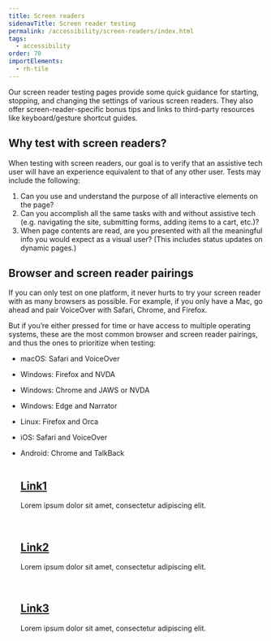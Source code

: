 ```yaml
---
title: Screen readers
sidenavTitle: Screen reader testing
permalink: /accessibility/screen-readers/index.html
tags:
  - accessibility
order: 70
importElements:
  - rh-tile
---
```


<script type="module" data-helmet>
  import '@rhds/elements/rh-tile/rh-tile-group.js';
  import '@rhds/elements/rh-tile/rh-tile.js';
</script>

<link rel="stylesheet"
      data-helmet
      href="/assets/packages/@rhds/elements/elements/rh-tile/rh-tile-lightdom.css">
<link rel="stylesheet"
      data-helmet
      href="/assets/packages/@rhds/elements/elements/rh-tile/rh-tile-group.css">
<style>
rh-tile-group {
display: flex;
align-items: top;
flex-wrap: wrap;
column-gap: var(--rh-space-2xl, 32px);
row-gap: var(--rh-space-2xl, 32px);
margin-inline-end: var(--rh-space-md, 8px);
}

rh-tile {
width: 320px;
}
</style>

Our screen reader testing pages provide some quick guidance for starting, stopping, and changing the settings of various screen readers. They also offer screen-reader-specific bonus tips and links to third-party resources like keyboard/gesture shortcut guides.

## Why test with screen readers?

When testing with screen readers, our goal is to verify that an assistive tech user will have an experience equivalent to that of any other user. Tests may include the following:

1. Can you use and understand the purpose of all interactive elements on the page?
2. Can you accomplish all the same tasks with and without assistive tech (e.g. navigating the site, submitting forms, adding items to a cart, etc.)?
3. When page contents are read, are you presented with all the meaningful info you would expect as a visual user? (This includes status updates on dynamic pages.)

## Browser and screen reader pairings

If you can only test on one platform, it never hurts to try your screen reader with as many browsers as possible. For example, if you only have a Mac, go ahead and pair VoiceOver with Safari, Chrome, and Firefox.

But if you’re either pressed for time or have access to multiple operating systems, these are the most common browser and screen reader pairings, and thus the ones to prioritize when testing:

- macOS: Safari and VoiceOver
- Windows: Firefox and NVDA
- Windows: Chrome and JAWS or NVDA
- Windows: Edge and Narrator
- Linux: Firefox and Orca
- iOS: Safari and VoiceOver
- Android: Chrome and TalkBack

  <rh-tile-group>
    <rh-tile compact="">
      <h2 slot="headline"><a href="#top">Link1</a></h2>
      Lorem ipsum dolor sit amet, consectetur adipiscing elit.
    </rh-tile>
    <rh-tile compact="">
      <h2 slot="headline"><a href="#top">Link2</a></h2>
      Lorem ipsum dolor sit amet, consectetur adipiscing elit.
    </rh-tile>
    <rh-tile compact="">
      <h2 slot="headline"><a href="#top">Link3</a></h2>
      Lorem ipsum dolor sit amet, consectetur adipiscing elit.
    </rh-tile>
  </rh-tile-group>
